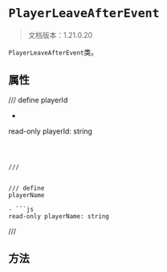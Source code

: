 # `PlayerLeaveAfterEvent`

> 文档版本：1.21.0.20

`PlayerLeaveAfterEvent`类。

## 属性

/// define
playerId

- ```js
read-only playerId: string
```



///


/// define
playerName

- ```js
read-only playerName: string
```



///


## 方法
